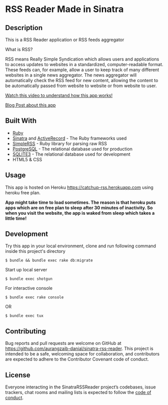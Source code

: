 # RSS Reader Made in Sinatra

## Description

This is a RSS Reader application or RSS feeds aggregator 

What is RSS?

RSS means Really Simple Syndication which allows users and applications to access updates to websites in a standardized, computer-readable format. These feeds can, for example, allow a user to keep track of many different websites in a single news aggregator. The news aggregator will automatically check the RSS feed for new content, allowing the content to be automatically passed from website to website or from website to user.

[Watch this video to understand how this app works!](https://youtu.be/GZ-u9Bk6_mE)

[Blog Post about this app](https://medium.com/@aurangzaib.danial/sinatra-portfolio-project-5ff8915d8c5b)

## Built With

* [Ruby](https://www.ruby-lang.org/en/)
* [Sinatra](http://sinatrarb.com/) and [ActiveRecord](https://apidock.com/rails/ActiveRecord/Base) - The Ruby frameworks used
* [SimpleRSS](https://rubygems.org/gems/simple-rss) - Ruby library for parsing raw RSS
* [PostgreSQL](https://www.postgresql.org/) - The relational database used for production
* [SQLITE3](https://www.sqlite.org/) - The relational database used for development
* HTML5 & CSS

## Usage

This app is hosted on Heroku https://catchup-rss.herokuapp.com using heroku free plan.

**App might take time to load sometimes. The reason is that heroku puts apps which are on free plan to sleep after 30 minutes of inactivity. So when you visit the website, the app is waked from sleep which takes a little time!**

## Development

Try this app in your local environment, clone and run following command inside this project's directory

    $ bundle && bundle exec rake db:migrate

Start up local server

    $ bundle exec shotgun 

For interactive console

    $ bundle exec rake console

OR

    $ bundle exec tux

## Contributing

Bug reports and pull requests are welcome on GitHub at https://github.com/aurangzaib-danial/sinatra-rss-reader. This project is intended to be a safe, welcoming space for collaboration, and contributors are expected to adhere to the Contributor Covenant code of conduct.

## License

Everyone interacting in the SinatraRSSReader project’s codebases, issue trackers, chat rooms and mailing lists is expected to follow the [code of conduct](https://github.com/aurangzaib_danial/todo_lists/blob/master/CODE_OF_CONDUCT.md).
